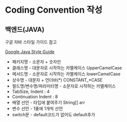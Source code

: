 # Coding Convention 작성

## 백엔드(JAVA)

구글 자바 스타일 가이드 참고 

[Google Java Style Guide](https://google.github.io/styleguide/javaguide.html)

- 패키지명 - 소문자 + 숫자만
- 클래스명 - 대문자로 시작하는 카멜케이스 UpperCamelCase
- 메서드명 - 소문자로 시작하는 카멜케이스 lowerCamelCase
- 상수명 - 대문자 + 언더바(*) CONSTANT_*CASE
- 필드명/변수명/파라미터명 - 소문자로 시작하는 카멜케이스
- TabSize, Indent : 4
- Continuation Indent : 8
- 배열 선언 - 타입에 붙여주기 String[] arr
- 변수 선언 - 1줄에 1개씩 선언
- switch문 - default코드가 없어도 default추가 